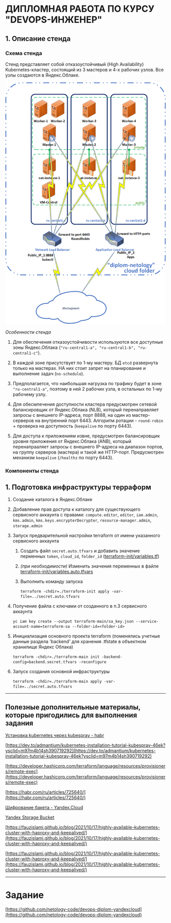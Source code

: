 # ДИПЛОМНАЯ РАБОТА ПО КУРСУ "DEVOPS-ИНЖЕНЕР"


## 1. Описание стенда

### Схема стенда

Стенд представляет собой отказоустойчивый (High Availability) Kubernetes-кластер, состоящий из 3 мастеров и 4-х рабочих узлов. Все узлы создаются в Яндекс.Облаке.

![Схема стенда](images/stand.png)


_Особенности стенда_

1. Для обеспечения отказоустойчивости используются все доступные зоны Яндекс.Облака (`"ru-central1-a", "ru-central1-b", "ru-central1-c"`).

2. В каждой зоне присутствует по 1-му мастеру. БД `etcd` развернута только на мастерах. НА них стоит запрет на планирование и выполнение задач (`no-schedule`).

3. Предполагается, что наибольшая нагрузка по трафику будет в зоне `"ru-central1-a"`, поэтому в ней 2 рабочих узла, в остальных по 1-му рабочему узлу.

4. Для обесмпечения доступности кластера предусмотрен сетевой балансировщик от Яндекс.Облака (NLB), который перенаправляет запросы с внешнего IP-адреса, порт 8888, на один из мастер-серверов на внутренний порт 6443. Алгоритм ротации - `round-robin` + проверка на доступность (`keepalive` по порту 6443).

5. Для доступа к приложениям извне, предусмотрен балансировщик уровня приложения от Яндекс.Облака (ANB), который перенапрааляет запросы с внешнего IP-адреса на диапазон портов, на группу серверов (мастера) и такой же HTTP-порт. Предусмотрен механизм `keepalive` (`/healthz` по порту 6443).




### Компоненты стенда




## 1. Подготовка инфраструктуры терраформ


1. Создание каталога в Яндекс.Облаке

2. Добавление прав доступа к каталогу для существующего сервисного аккаунта с правами: `compute.editor`, `editor`, `iam.admin`, `kms.admin`, `kms.keys.encrypterDecrypter`, `resource-manager.admin`, `storage.admin`

3. Запуск предварительной настройки terraform от имени указанного сервисного аккаунта 

	1. Создать файл `secret.auto.tfvars` и добавить значение перменных `token`, `cloud_id`, `folder_id` ([terraform-init/variables.tf](terraform-init/variables.tf#L5)) 

	2. _(при необходимости)_ Изменить значения переменных в файле [terraform-init/variables.auto.tfvars](terraform-init/variables.auto.tfvars) 

	3. Выполнить команду запуска

		```
		terraform -chdir=./terraform-init apply -var-file=../secret.auto.tfvars

		```

4. Получение файла с ключами от созданного в п.3 сервисного аккаунта

	```
	yc iam key create --output terraform-main/sa_key.json --service-account-name=terraform-sa --folder-id=<folder-id>
	```

5. Инициализация основного проекта terraform (поменялись учетные данные раздела 'backend' для хранения .tfstate в объектном хранилище Яндекс Облака)

	```
	terraform -chdir=./terraform-main init -backend-config=backend.secret.tfvars -reconfigure
	```

6. Запуск создания основной инфраструктуры

	```
	terraform -chdir=./terraform-main apply -var-file=../secret.auto.tfvars
	```






------

## Полезные дополнительные материалы, которые пригодились для выполнения задания


[Установка kubernetes через kubespray - habr](https://habr.com/ru/articles/426959/)

[https://dev.to/admantium/kubernetes-installation-tutorial-kubespray-46ek?ysclid=m97m4b14sh390719292](https://dev.to/admantium/kubernetes-installation-tutorial-kubespray-46ek?ysclid=m97m4b14sh390719292)

[https://developer.hashicorp.com/terraform/language/resources/provisioners/remote-exec](https://developer.hashicorp.com/terraform/language/resources/provisioners/remote-exec)

[https://habr.com/ru/articles/725640/](https://habr.com/ru/articles/725640/)


[Шифрование бакета - Yandex.Cloud](https://yandex.cloud/ru/docs/storage/operations/buckets/encrypt)

[Yandex Storage Bucket](https://terraform-provider.yandexcloud.net/resources/storage_bucket#nestedblock--lifecycle_rule--transition)

[https://fauzislami.github.io/blog/2021/10/17/highly-available-kubernetes-cluster-with-haproxy-and-keepalived/](https://fauzislami.github.io/blog/2021/10/17/highly-available-kubernetes-cluster-with-haproxy-and-keepalived/)


[https://fauzislami.github.io/blog/2021/10/17/highly-available-kubernetes-cluster-with-haproxy-and-keepalived/](https://fauzislami.github.io/blog/2021/10/17/highly-available-kubernetes-cluster-with-haproxy-and-keepalived/)

------ 

# Задание

[https://github.com/netology-code/devops-diplom-yandexcloud](https://github.com/netology-code/devops-diplom-yandexcloud)
